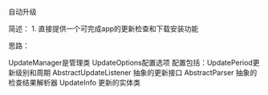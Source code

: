 自动升级

简述：
    1. 直接提供一个可完成app的更新检查和下载安装功能
    
    
思路：


UpdateManager是管理类
UpdateOptions配置选项
        配置包括：UpdatePeriod更新级别和周期
AbstractUpdateListener 抽象的更新接口
AbstractParser 抽象的检查结果解析器
UpdateInfo 更新的实体类



    